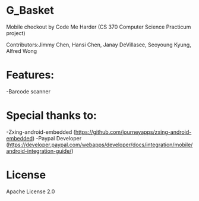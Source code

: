 # G_Basket
Mobile checkout by Code Me Harder (CS 370 Computer Science Practicum project)

Contributors:Jimmy Chen, Hansi Chen, Janay DeVillasee, Seoyoung Kyung, Alfred Wong

# Features:
  -Barcode scanner

# Special thanks to:
  -Zxing-android-embedded (https://github.com/journeyapps/zxing-android-embedded)
  -Paypal Developer (https://developer.paypal.com/webapps/developer/docs/integration/mobile/android-integration-guide/)

# License
Apache License 2.0
  
